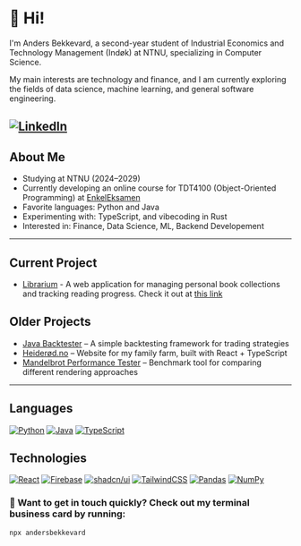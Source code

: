 # 👋 Hi!

I'm Anders Bekkevard, a second-year student of Industrial Economics and Technology Management (Indøk) at NTNU, specializing in Computer Science.  

My main interests are technology and finance, and I am currently exploring the fields of data science, machine learning, and general software engineering.

[![LinkedIn](https://custom-icon-badges.demolab.com/badge/LinkedIn-0A66C2?logo=linkedin-white&logoColor=fff)](https://www.linkedin.com/in/anders-bekkevard-a41b451b5/)
---

##  About Me

- Studying at NTNU (2024–2029)
- Currently developing an online course for TDT4100 (Object-Oriented Programming) at [EnkelEksamen](https://enkeleksamen.no)
- Favorite languages: Python and Java 
- Experimenting with: TypeScript, and vibecoding in Rust
- Interested in: Finance, Data Science, ML, Backend Developement

---
## Current Project
- [Librarium](https://github.com/andersbekkevard/librarium-app) - A web application for managing personal book collections and tracking reading progress.
  Check it out at [this link](https://librarium-app.vercel.app/dashboard)


## Older Projects
- [Java Backtester](https://github.com/andersbekkevard/backtester_java) – A simple backtesting framework for trading strategies  
- [Heiderød.no](https://heiderod.no) – Website for my family farm, built with React + TypeScript
- [Mandelbrot Performance Tester](https://github.com/andersbekkevard/mandelbrot) – Benchmark tool for comparing different rendering approaches

---

## Languages
[![Python](https://img.shields.io/badge/Python-3776AB?logo=python&logoColor=fff)](https://github.com/andersbekkevard/mandelbrot) [![Java](https://img.shields.io/badge/Java-%23ED8B00.svg?logo=openjdk&logoColor=white)]([#](https://github.com/andersbekkevard/backtester_java)) [![TypeScript](https://img.shields.io/badge/TypeScript-3178C6?logo=typescript&logoColor=fff)](https://github.com/andersbekkevard/librarium-app)

## Technologies
[![React](https://img.shields.io/badge/React-%2320232a.svg?logo=react&logoColor=%2361DAFB)](https://github.com/andersbekkevard/librarium-app) [![Firebase](https://img.shields.io/badge/Firebase-039BE5?logo=Firebase&logoColor=white)](https://github.com/andersbekkevard/librarium-app) [![shadcn/ui](https://img.shields.io/badge/shadcn%2Fui-000?logo=shadcnui&logoColor=fff)](https://github.com/andersbekkevard/librarium-app) [![TailwindCSS](https://img.shields.io/badge/Tailwind%20CSS-%2338B2AC.svg?logo=tailwind-css&logoColor=white)](https://github.com/andersbekkevard/librarium-app) [![Pandas](https://img.shields.io/badge/Pandas-150458?logo=pandas&logoColor=fff)](#) [![NumPy](https://img.shields.io/badge/NumPy-4DABCF?logo=numpy&logoColor=fff)](#)


### 🪪 Want to get in touch quickly? Check out my terminal business card by running:

```bash
npx andersbekkevard
```
